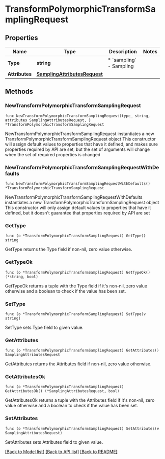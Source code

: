 # TransformPolymorphicTransformSamplingRequest

## Properties

Name | Type | Description | Notes
------------ | ------------- | ------------- | -------------
**Type** | **string** | * &#x60;sampling&#x60; - Sampling | 
**Attributes** | [**SamplingAttributesRequest**](SamplingAttributesRequest.md) |  | 

## Methods

### NewTransformPolymorphicTransformSamplingRequest

`func NewTransformPolymorphicTransformSamplingRequest(type_ string, attributes SamplingAttributesRequest, ) *TransformPolymorphicTransformSamplingRequest`

NewTransformPolymorphicTransformSamplingRequest instantiates a new TransformPolymorphicTransformSamplingRequest object
This constructor will assign default values to properties that have it defined,
and makes sure properties required by API are set, but the set of arguments
will change when the set of required properties is changed

### NewTransformPolymorphicTransformSamplingRequestWithDefaults

`func NewTransformPolymorphicTransformSamplingRequestWithDefaults() *TransformPolymorphicTransformSamplingRequest`

NewTransformPolymorphicTransformSamplingRequestWithDefaults instantiates a new TransformPolymorphicTransformSamplingRequest object
This constructor will only assign default values to properties that have it defined,
but it doesn't guarantee that properties required by API are set

### GetType

`func (o *TransformPolymorphicTransformSamplingRequest) GetType() string`

GetType returns the Type field if non-nil, zero value otherwise.

### GetTypeOk

`func (o *TransformPolymorphicTransformSamplingRequest) GetTypeOk() (*string, bool)`

GetTypeOk returns a tuple with the Type field if it's non-nil, zero value otherwise
and a boolean to check if the value has been set.

### SetType

`func (o *TransformPolymorphicTransformSamplingRequest) SetType(v string)`

SetType sets Type field to given value.


### GetAttributes

`func (o *TransformPolymorphicTransformSamplingRequest) GetAttributes() SamplingAttributesRequest`

GetAttributes returns the Attributes field if non-nil, zero value otherwise.

### GetAttributesOk

`func (o *TransformPolymorphicTransformSamplingRequest) GetAttributesOk() (*SamplingAttributesRequest, bool)`

GetAttributesOk returns a tuple with the Attributes field if it's non-nil, zero value otherwise
and a boolean to check if the value has been set.

### SetAttributes

`func (o *TransformPolymorphicTransformSamplingRequest) SetAttributes(v SamplingAttributesRequest)`

SetAttributes sets Attributes field to given value.



[[Back to Model list]](../README.md#documentation-for-models) [[Back to API list]](../README.md#documentation-for-api-endpoints) [[Back to README]](../README.md)


